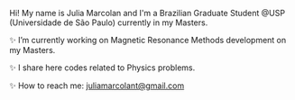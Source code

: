 
 Hi! My name is Julia Marcolan and I'm a Brazilian Graduate Student @USP (Universidade de São Paulo) currently in my Masters.

✨ I’m currently working on Magnetic Resonance Methods development on my Masters.

✨ I share here codes related to Physics problems.

✨ How to reach me: juliamarcolant@gmail.com
